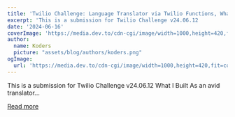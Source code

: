```yaml
---
title: 'Twilio Challenge: Language Translator via Twilio Functions, WhatsApp, & OpenAI'
excerpt: 'This is a submission for Twilio Challenge v24.06.12           What I Built   As an avid translator...'
date: '2024-06-16'
coverImage: 'https://media.dev.to/cdn-cgi/image/width=1000,height=420,fit=cover,gravity=auto,format=auto/https%3A%2F%2Fdev-to-uploads.s3.amazonaws.com%2Fuploads%2Farticles%2F464egh5hbp7r5zwk0mh1.png'
author:
  name: Koders
  picture: "assets/blog/authors/koders.png"
ogImage:
  url: 'https://media.dev.to/cdn-cgi/image/width=1000,height=420,fit=cover,gravity=auto,format=auto/https%3A%2F%2Fdev-to-uploads.s3.amazonaws.com%2Fuploads%2Farticles%2F464egh5hbp7r5zwk0mh1.png'
---
```


This is a submission for Twilio Challenge v24.06.12           What I Built   As an avid translator...

[Read more](https://dev.to/adityaoberai/twilio-challenge-language-translator-via-twilio-functions-whatsapp-openai-5hmc)
